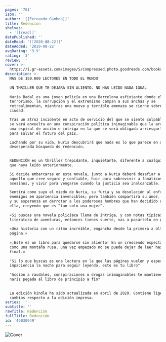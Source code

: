 ```yaml
---
pages: '781'
isbn: ''
author: '[[Fernando Gamboa]]'
title: Redención
shelves:
  - '[[read]]'
datePublished: ''
dateRead: '[[2020-08-22]]'
dateAdded: '2020-08-22'
avgRating: '3.9'
rating: '3'
review: ''
cover: >-
  https://i.gr-assets.com/images/S/compressed.photo.goodreads.com/books/1559040689l/46030949._SY475_.jpg
description: >-
  MÁS DE 150.000 LECTORES EN TODO EL MUNDO  
    
  UN THRILLER QUE TE DEJARÁ SIN ALIENTO. NO HAS LEÍDO NADA IGUAL  
    
  Nuria Badal es una joven policía en una Barcelona asfixiante donde el
  terrorismo, la corrupción y el extremismo campan a sus anchas y se
  retroalimentan, mientras una nueva y terrible amenaza se cierne sobre la
  ciudad.  

  Tras un atroz incidente en acto de servicio del que se siente culpable, Nuria
  se verá envuelta en una conspiración política inimaginable que la arrastrará a
  una espiral de acción e intriga en la que se verá obligada arriesgarlo todo
  para salvar el futuro del país.  

  Luchando por su vida, Nuria descubrirá que nada es lo que parece en su
  desesperada búsqueda de redención.  
    
    
  REDENCIÓN es un thriller trepidante, inquietante, diferente a cualquier otro
  que haya leído anteriormente.  

  Si decide embarcarse en esta novela, junto a Nuria deberá desafiar a todo
  aquello que cree seguro y confiable, huir para sobrevivir a fanáticos y
  asesinos, y vivir para vengarse cuando la justicia sea inalcanzable.  

  Sentirá como suyo el miedo de Nuria, su furia y su desolación al enfrentarse a
  enemigos en apariencia invencibles; pero también compartirá su amor, su valor
  y su esperanza en derrotar a los poderosos hombres que han decidido acabar con
  ella, creyendo que es “tan solo una mujer”.  
    
  «Si buscas una novela policíaca llena de intriga, y con notas típicas de la
  literatura de aventuras, entonces tienes suerte, vas a pasártelo en grande.»  
    
  «Una historia con un ritmo increíble, engancha desde la primera a última
  página.»  
    
  «¡Este es un libro para quedarse sin aliento! En un crescendo espectacular,
  como una montaña rusa, una vez empezado no se puede dejar de leer hasta el
  final.»  
    
  "Si lo que buscas es una lectura en la que las páginas vuelen y esperes con
  impaciencia la noche para seguir leyendo, este es tu libro"  
    
  "Acción a raudales, conspiraciones o drogas inimaginables te mantienen con la
  nariz pegada al libro de principio a fin"  
    
    
  La edición kindle ha sido actualizada en abril de 2020. Contiene ligeros
  cambios respecto a la edición impresa.
series: ''
subtitle: ''
rawTitle: Redención
fullTitle: Redención
id: '46030949'
---
```

![Cover](https:&#x2F;&#x2F;i.gr-assets.com&#x2F;images&#x2F;S&#x2F;compressed.photo.goodreads.com&#x2F;books&#x2F;1559040689l&#x2F;46030949._SY475_.jpg)
